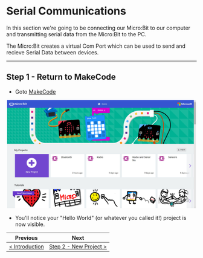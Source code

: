 # Serial Communications #

In this section we're going to be connecting our Micro:Bit to our computer and transmitting serial data from the Micro:Bit to the PC.

The Micro:Bit creates a virtual Com Port which can be used to send and recieve Serial Data between devices.

----

## Step 1 - Return to MakeCode ##

- Goto [MakeCode](https://makecode.microbit.org)

<p align="center">
    <img src="images/1-return-to-makecode.jpg" width="500px" >
</p>

- You'll notice your "Hello World" (or whatever you called it!) project is now visible.

| Previous | Next |
| -------- | ---- |
| [< Introduction](/README.md) | [Step 2 - New Project >](2-new-project.md) |
